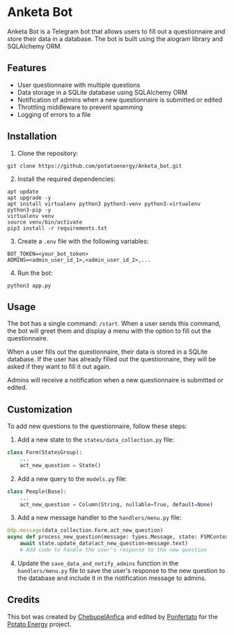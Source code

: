# Anketa Bot

Anketa Bot is a Telegram bot that allows users to fill out a questionnaire and store their data in a database. The bot is built using the aiogram library and SQLAlchemy ORM.

## Features

- User questionnaire with multiple questions
- Data storage in a SQLite database using SQLAlchemy ORM
- Notification of admins when a new questionnaire is submitted or edited
- Throttling middleware to prevent spamming
- Logging of errors to a file

## Installation

1. Clone the repository:

```
git clone https://github.com/potatoenergy/Anketa_bot.git
```

2. Install the required dependencies:

```
apt update
apt upgrade -y
apt install virtualenv python3 python3-venv python3-virtualenv python3-pip -y
virtualenv venv
source venv/bin/activate
pip3 install -r requirements.txt
```

3. Create a `.env` file with the following variables:

```
BOT_TOKEN=<your_bot_token>
ADMINS=<admin_user_id_1>,<admin_user_id_2>,...
```

4. Run the bot:

```
python3 app.py
```

## Usage

The bot has a single command: `/start`. When a user sends this command, the bot will greet them and display a menu with the option to fill out the questionnaire.

When a user fills out the questionnaire, their data is stored in a SQLite database. If the user has already filled out the questionnaire, they will be asked if they want to fill it out again.

Admins will receive a notification when a new questionnaire is submitted or edited.

## Customization

To add new questions to the questionnaire, follow these steps:

1. Add a new state to the `states/data_collection.py` file:

```python
class Form(StatesGroup):
    ...
    act_new_question = State()
```

2. Add a new query to the `models.py` file:

```python
class People(Base):
    ...
    act_new_question = Column(String, nullable=True, default=None)
```

3. Add a new message handler to the `handlers/menu.py` file:

```python
@dp.message(data_collection.Form.act_new_question)
async def process_new_question(message: types.Message, state: FSMContext):
    await state.update_data(act_new_question=message.text)
    # Add code to handle the user's response to the new question
```

4. Update the `save_data_and_notify_admins` function in the `handlers/menu.py` file to save the user's response to the new question to the database and include it in the notification message to admins.

## Credits

This bot was created by [ChebupelAnfica](https://github.com/ChebupelAnfica) and edited by [Ponfertato](https://github.com/ponfertato) for the [Potato Energy](https://github.com/potatoenergy) project.